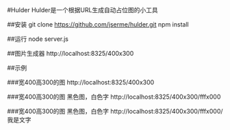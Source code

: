#Hulder
Hulder是一个根据URL生成自动占位图的小工具

##安装
git clone https://github.com/jserme/hulder.git 
npm install

##运行
node server.js

##图片生成器
http://localhost:8325/400x300

##示例

###宽400高300的图
http://localhost:8325/400x300

###宽400高300的图 黑色图，白色字
http://localhost:8325/400x300/fffx000

###宽400高300的图 黑色图，白色字
http://localhost:8325/400x300/fffx000/我是文字
